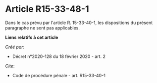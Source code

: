 # Article R15-33-48-1

Dans le cas prévu par l'article R. 15-33-40-1, les dispositions du présent paragraphe ne sont pas applicables.

**Liens relatifs à cet article**

_Créé par_:

  - Décret n°2020-128 du 18 février 2020 - art. 2

_Cite_:

  - Code de procédure pénale - art. R15-33-40-1

